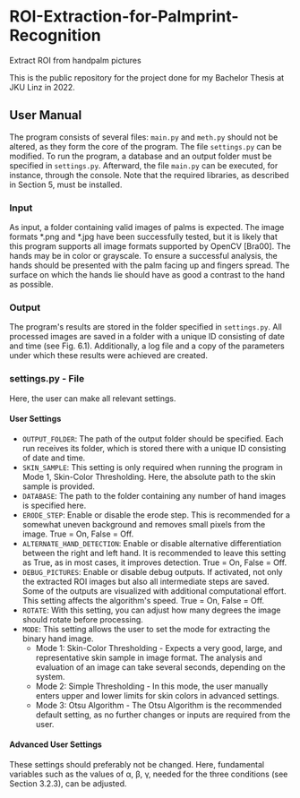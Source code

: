 # ROI-Extraction-for-Palmprint-Recognition
Extract ROI from handpalm pictures

This is the public repository for the project done for my Bachelor Thesis at JKU Linz in 2022.

## User Manual

The program consists of several files: `main.py` and `meth.py` should not be altered, as they form the core of the program. The file `settings.py` can be modified. To run the program, a database and an output folder must be specified in `settings.py`. Afterward, the file `main.py` can be executed, for instance, through the console. Note that the required libraries, as described in Section 5, must be installed.

### Input
As input, a folder containing valid images of palms is expected. The image formats *.png and *.jpg have been successfully tested, but it is likely that this program supports all image formats supported by OpenCV [Bra00]. The hands may be in color or grayscale. To ensure a successful analysis, the hands should be presented with the palm facing up and fingers spread. The surface on which the hands lie should have as good a contrast to the hand as possible.

### Output
The program's results are stored in the folder specified in `settings.py`. All processed images are saved in a folder with a unique ID consisting of date and time (see Fig. 6.1). Additionally, a log file and a copy of the parameters under which these results were achieved are created.

### settings.py - File
Here, the user can make all relevant settings.

#### User Settings
- `OUTPUT_FOLDER`: The path of the output folder should be specified. Each run receives its folder, which is stored there with a unique ID consisting of date and time.
- `SKIN_SAMPLE`: This setting is only required when running the program in Mode 1, Skin-Color Thresholding. Here, the absolute path to the skin sample is provided.
- `DATABASE`: The path to the folder containing any number of hand images is specified here.
- `ERODE_STEP`: Enable or disable the erode step. This is recommended for a somewhat uneven background and removes small pixels from the image. True = On, False = Off.
- `ALTERNATE_HAND_DETECTION`: Enable or disable alternative differentiation between the right and left hand. It is recommended to leave this setting as True, as in most cases, it improves detection. True = On, False = Off.
- `DEBUG_PICTURES`: Enable or disable debug outputs. If activated, not only the extracted ROI images but also all intermediate steps are saved. Some of the outputs are visualized with additional computational effort. This setting affects the algorithm's speed. True = On, False = Off.
- `ROTATE`: With this setting, you can adjust how many degrees the image should rotate before processing.
- `MODE`: This setting allows the user to set the mode for extracting the binary hand image.
  - Mode 1: Skin-Color Thresholding - Expects a very good, large, and representative skin sample in image format. The analysis and evaluation of an image can take several seconds, depending on the system.
  - Mode 2: Simple Thresholding - In this mode, the user manually enters upper and lower limits for skin colors in advanced settings.
  - Mode 3: Otsu Algorithm - The Otsu Algorithm is the recommended default setting, as no further changes or inputs are required from the user.

#### Advanced User Settings
These settings should preferably not be changed. Here, fundamental variables such as the values of α, β, γ, needed for the three conditions (see Section 3.2.3), can be adjusted.

